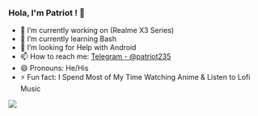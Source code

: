 ### Hola, I'm Patriot ! 👋


- 🔭 I’m currently working on (Realme X3 Series)
- 🌱 I’m currently learning Bash
- 🤔 I’m looking for Help with Android
- 📫 How to reach me: [Telegram - @patriot235](https://t.me/patriot_235)
- 😄 Pronouns: He/His
- ⚡ Fun fact: I Spend Most of My Time Watching Anime & Listen to Lofi Music

<img src="https://github-readme-stats.vercel.app/api?username=Patriot-06&&show_icons=true&title_color=ffffff&icon_color=bb2acf&text_color=daf7dc&bg_color=151515">
